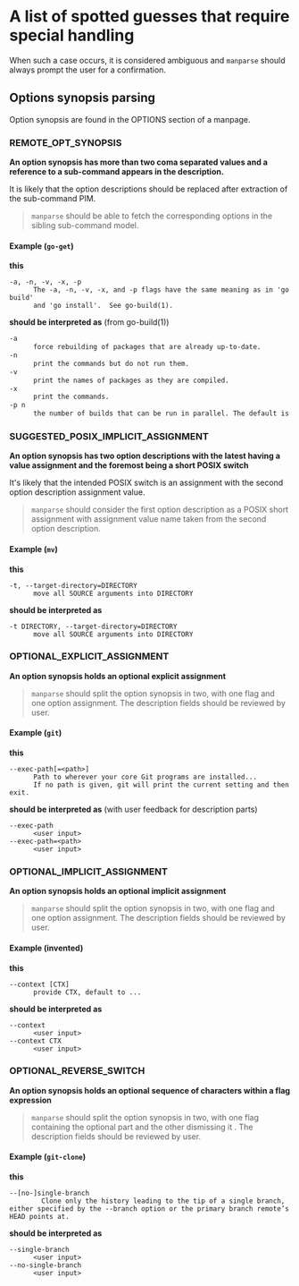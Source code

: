 # A list of spotted guesses that require special handling

When such a case occurs, it is considered ambiguous and `manparse` should always prompt the user for a confirmation.

## Options synopsis parsing

Option synopsis are found in the OPTIONS section of a manpage.

### REMOTE_OPT_SYNOPSIS

**An option synopsis has more than two coma separated values and a reference to a sub-command appears in the description.**

It is likely that the option descriptions should be replaced after extraction of the sub-command PIM.

> `manparse` should be able to fetch the corresponding options in the sibling sub-command model.

#### Example (`go-get`)
**this**
```
-a, -n, -v, -x, -p
      The -a, -n, -v, -x, and -p flags have the same meaning as in 'go build'
      and 'go install'.  See go-build(1).
```

**should be interpreted as** (from go-build(1))
``` xml
-a
      force rebuilding of packages that are already up-to-date.
-n
      print the commands but do not run them.
-v
      print the names of packages as they are compiled.
-x
      print the commands.
-p n
      the number of builds that can be run in parallel. The default is the number of CPUs available.
```

### SUGGESTED_POSIX_IMPLICIT_ASSIGNMENT

**An option synopsis has two option descriptions with the latest having a value assignment and the foremost being a short POSIX switch**

It's likely that the intended POSIX switch is an assignment with the second option description assignment value.

> `manparse` should consider the first option description as a POSIX short assignment with assignment value name taken from the second option description.

#### Example (`mv`)

**this**
```
-t, --target-directory=DIRECTORY
      move all SOURCE arguments into DIRECTORY
```

**should be interpreted as**
```
-t DIRECTORY, --target-directory=DIRECTORY
      move all SOURCE arguments into DIRECTORY
```

### OPTIONAL_EXPLICIT_ASSIGNMENT

**An option synopsis holds an optional explicit assignment**

> `manparse` should split the option synopsis in two, with one flag and one option assignment.
> The description fields should be reviewed by user.


#### Example (`git`)

**this**
```
--exec-path[=<path>]
      Path to wherever your core Git programs are installed...
      If no path is given, git will print the current setting and then exit.
```

**should be interpreted as** (with user feedback for description parts)
```
--exec-path
      <user input>
--exec-path=<path>
      <user input>
```

### OPTIONAL_IMPLICIT_ASSIGNMENT

**An option synopsis holds an optional implicit assignment**

> `manparse` should split the option synopsis in two, with one flag and one option assignment.
> The description fields should be reviewed by user.


#### Example (invented)

**this**
```
--context [CTX]
      provide CTX, default to ...
```

**should be interpreted as**
```
--context
      <user input>
--context CTX
      <user input>
```

### OPTIONAL_REVERSE_SWITCH

**An option synopsis holds an optional sequence of characters within a flag expression**

> `manparse` should split the option synopsis in two, with one flag containing the optional part and the other dismissing it .
> The description fields should be reviewed by user.


#### Example (`git-clone`)

**this**
```
--[no-]single-branch
        Clone only the history leading to the tip of a single branch, either specified by the --branch option or the primary branch remote’s HEAD points at.
```

**should be interpreted as**
```
--single-branch
      <user input>
--no-single-branch
      <user input>
```
